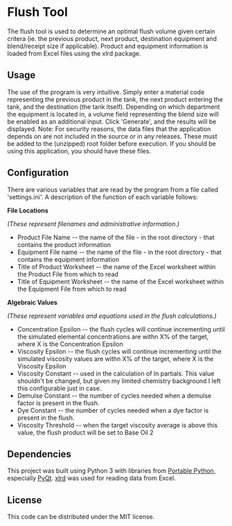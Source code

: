 Flush Tool
==========
The flush tool is used to determine an optimal flush volume given certain critera (ie. the previous product, next product, destination equipment and blend/receipt size if applicable). 
Product and equipment information is loaded from Excel files using the xlrd package.

Usage
-----
The use of the program is very intuitive. Simply enter a material code representing the previous product in the tank, the next product entering the tank, and the destination (the tank itself). Depending on which department the equipment is located in, a volume field representing the blend size will be enabled as an additional input. Click 'Generate', and the results will be displayed.
Note: For security reasons, the data files that the application depends on are not included in the source or in any releases. These must be added to the (unzipped) root folder before execution. If you should be using this application, you should have these files.

Configuration
-------------
There are various variables that are read by the program from a file called 'settings.ini'. A description of the function of each variable follows:

**File Locations**

*(These represent filenames and administrative information.)*
  * Product File Name -- the name of the file - in the root directory - that contains the product information
  * Equipment File name -- the name of the file - in the root directory - that contains the equipment information
  * Title of Product Worksheet -- the name of the Excel worksheet within the Product File from which to read
  * Title of Equipment Worksheet -- the name of the Excel worksheet within the Equipment File from which to read

**Algebraic Values**

*(These represent variables and equations used in the flush calculations.)*
  * Concentration Epsilon -- the flush cycles will continue incrementing until the simulated elemental concentrations are withn X% of the target, where X is the Concentration Epsilon
  * Viscosity Epsilon -- the flush cycles will continue incrementing until the simulated viscosity values are withn X% of the target, where X is the Viscosity Epsilon
  * Viscosity Constant -- used in the calculation of ln partials. This value shouldn't be changed, but given my limited chemistry background I left this configurable just in case.
  * Demulse Constant -- the number of cycles needed when a demulse factor is present in the flush.
  * Dye Constant -- the number of cycles needed when a dye factor is present in the flush.
  * Viscosity Threshold -- when the target viscosity average is above this value, the flush product will be set to Base Oil 2

Dependencies
------------
This project was built using Python 3 with libraries from [Portable Python](http://portablepython.com), especially [PyQt](https://wiki.python.org/moin/PyQt). [xlrd](https://pypi.python.org/pypi/xlrd) was used for reading data from Excel.   

License
-------
This code can be distributed under the MIT license. 
